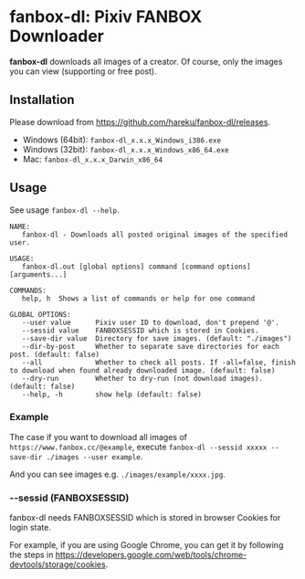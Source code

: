 # fanbox-dl: Pixiv FANBOX Downloader

**fanbox-dl** downloads all images of a creator. Of course, only the images you can view (supporting or free post).

## Installation

Please download from https://github.com/hareku/fanbox-dl/releases.

- Windows (64bit): `fanbox-dl_x.x.x_Windows_i386.exe`
- Windows (32bit): `fanbox-dl_x.x.x_Windows_x86_64.exe`
- Mac: `fanbox-dl_x.x.x_Darwin_x86_64`

## Usage

See usage `fanbox-dl --help`.

```
NAME:
   fanbox-dl - Downloads all posted original images of the specified user.

USAGE:
   fanbox-dl.out [global options] command [command options] [arguments...]

COMMANDS:
   help, h  Shows a list of commands or help for one command

GLOBAL OPTIONS:
   --user value      Pixiv user ID to download, don't prepend '@'.
   --sessid value    FANBOXSESSID which is stored in Cookies.
   --save-dir value  Directory for save images. (default: "./images")
   --dir-by-post     Whether to separate save directories for each post. (default: false)
   --all             Whether to check all posts. If -all=false, finish to download when found already downloaded image. (default: false)
   --dry-run         Whether to dry-run (not download images). (default: false)
   --help, -h        show help (default: false)
```

### Example

The case if you want to download all images of `https://www.fanbox.cc/@example`, execute `fanbox-dl --sessid xxxxx --save-dir ./images --user example`.

And you can see images e.g. `./images/example/xxxx.jpg`.

### --sessid (FANBOXSESSID)

fanbox-dl needs FANBOXSESSID which is stored in browser Cookies for login state.

For example, if you are using Google Chrome, you can get it by following the steps in https://developers.google.com/web/tools/chrome-devtools/storage/cookies.
